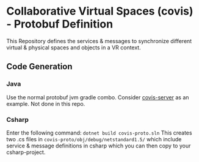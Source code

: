 # Collaborative Virtual Spaces (covis) - Protobuf Definition

This Repository defines the services & messages to synchronize different virtual & physical spaces and objects in a VR context.

## Code Generation

### Java
Use the normal protobuf jvm gradle combo. Consider [covis-server](https://github.com/VIRTUE-DBIS/covis-server) as an example. Not done in this repo.

### Csharp
Enter the following command: 
```dotnet build covis-proto.sln```
This creates two .cs files in `covis-proto/obj/debug/netstandard1.5/` which include service & message definitions in csharp which you can then copy to your csharp-project.
